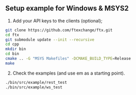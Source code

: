 ## Setup example for Windows & MSYS2
1. Add your API keys to the clients (optional);
```bash
git clone https://github.com/ftexchange/ftx.git
cd ftx
git submodule update --init --recursive
cd cpp
mkdir bin
cd bin
cmake .. -G "MSYS Makefiles" -DCMAKE_BUILD_TYPE=Release
make
```
2. Check the examples (and use em as a starting point).
```bash
./bin/src/example/rest_test
./bin/src/example/ws_test
```

